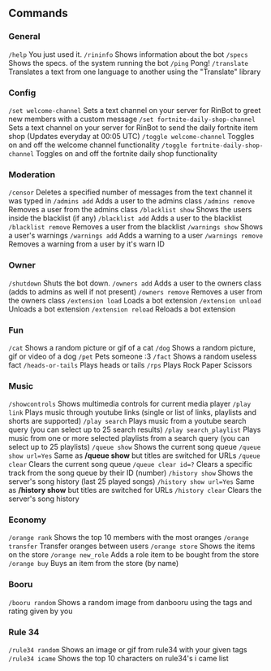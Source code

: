 ## Commands

### General
 `/help` You just used it.
 `/rininfo`  Shows information about the bot
 `/specs`  Shows the specs. of the system running the bot
 `/ping`  Pong!
 `/translate` Translates a text from one language to another using the "Translate" library

### Config
 `/set welcome-channel` Sets a text channel on your server for RinBot to greet new members with a custom message
 `/set fortnite-daily-shop-channel` Sets a text channel on your server for RinBot to send the daily fortnite item shop (Updates everyday at 00:05 UTC)
 `/toggle welcome-channel` Toggles on and off the welcome channel functionality
 `/toggle fortnite-daily-shop-channel` Toggles on and off the fortnite daily shop functionality

### Moderation
 `/censor` Deletes a specified number of messages from the text channel it was typed in
 `/admins add` Adds a user to the admins class
 `/admins remove` Removes a user from the admins class
 `/blacklist show` Shows the users inside the blacklist (if any)
 `/blacklist add` Adds a user to the blacklist
 `/blacklist remove` Removes a user from the blacklist
 `/warnings show` Shows a user's warnings
 `/warnings add` Adds a warning to a user
 `/warnings remove` Removes a warning from a user by it's warn ID

### Owner
 `/shutdown`  Shuts the bot down.
 `/owners add` Adds a user to the owners class (adds to admins as well if not present)
 `/owners remove` Removes a user from the owners class 
 `/extension load` Loads a bot extension
 `/extension unload` Unloads a bot extension
 `/extension reload` Reloads a bot extension

### Fun
 `/cat` Shows a random picture or gif of a cat
 `/dog` Shows a random picture, gif or video of a dog
 `/pet` Pets someone :3
 `/fact` Shows a random useless fact
 `/heads-or-tails`  Plays heads or tails
 `/rps`  Plays Rock Paper Scissors

### Music
 `/showcontrols` Shows multimedia controls for current media player
 `/play link` Plays music through youtube links (single or list of links, playlists and shorts are supported)
 `/play search` Plays music from a youtube search query (you can select up to 25 search results)
 `/play search_playlist` Plays music from one or more selected playlists from a search query (you can select up to 25 playlists)
 `/queue show` Shows the current song queue
 `/queue show url=Yes` Same as **/queue show** but titles are switched for URLs
 `/queue clear` Clears the current song queue
 `/queue clear id=?` Clears a specific track from the song queue by their ID (number)
 `/history show` Shows the server's song history (last 25 played songs)
 `/history show url=Yes` Same as **/history show** but titles are switched for URLs
 `/history clear` Clears the server's song history

### Economy
 `/orange rank`  Shows the top 10 members with the most oranges
 `/orange transfer`  Transfer oranges between users
 `/orange store`  Shows the items on the store
 `/orange new_role`  Adds a role item to be bought from the store
 `/orange buy`  Buys an item from the store (by name)

### Booru
 `/booru random`  Shows a random image from danbooru using the tags and rating given by you

### Rule 34
 `/rule34 random`  Shows an image or gif from rule34 with your given tags
 `/rule34 icame`  Shows the top 10 characters on rule34's i came list